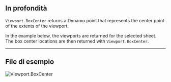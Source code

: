 ## In profondità
`Viewport.BoxCenter` returns a Dynamo point that represents the center point of the extents of the viewport.

In the example below, the viewports are returned for the selected sheet. The box center locations are then returned with `Viewport.BoxCenter`.
___
## File di esempio

![Viewport.BoxCenter](./Revit.Elements.Viewport.BoxCenter_img.jpg)
